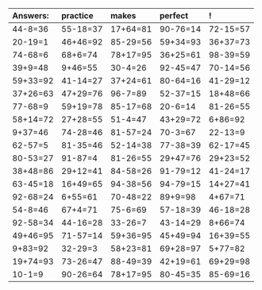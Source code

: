 | Answers: | practice | makes | perfect | ! |
| :--- | :--- | :--- | :--- | :--- |
| 44-8=36 | 55-18=37 | 17+64=81 | 90-76=14 | 72-15=57 | 
| 20-19=1 | 46+46=92 | 85-29=56 | 59+34=93 | 36+37=73 | 
| 74-68=6 | 68+6=74 | 78+17=95 | 36+25=61 | 98-39=59 | 
| 39+9=48 | 9+46=55 | 30-4=26 | 92-45=47 | 70-14=56 | 
| 59+33=92 | 41-14=27 | 37+24=61 | 80-64=16 | 41-29=12 | 
| 37+26=63 | 47+29=76 | 96-7=89 | 52-37=15 | 18+48=66 | 
| 77-68=9 | 59+19=78 | 85-17=68 | 20-6=14 | 81-26=55 | 
| 58+14=72 | 27+28=55 | 51-4=47 | 43+29=72 | 6+86=92 | 
| 9+37=46 | 74-28=46 | 81-57=24 | 70-3=67 | 22-13=9 | 
| 62-57=5 | 81-35=46 | 52-14=38 | 77-38=39 | 62-17=45 | 
| 80-53=27 | 91-87=4 | 81-26=55 | 29+47=76 | 29+23=52 | 
| 38+48=86 | 29+12=41 | 84-58=26 | 91-79=12 | 41-24=17 | 
| 63-45=18 | 16+49=65 | 94-38=56 | 94-79=15 | 14+27=41 | 
| 92-68=24 | 6+55=61 | 70-48=22 | 89+9=98 | 4+67=71 | 
| 54-8=46 | 67+4=71 | 75-6=69 | 57-18=39 | 46-18=28 | 
| 92-58=34 | 44-16=28 | 33-26=7 | 43-14=29 | 8+66=74 | 
| 49+46=95 | 71-57=14 | 59+36=95 | 45+49=94 | 16+39=55 | 
| 9+83=92 | 32-29=3 | 58+23=81 | 69+28=97 | 5+77=82 | 
| 19+74=93 | 73-26=47 | 88-49=39 | 42+19=61 | 69+29=98 | 
| 10-1=9 | 90-26=64 | 78+17=95 | 80-45=35 | 85-69=16 | 
